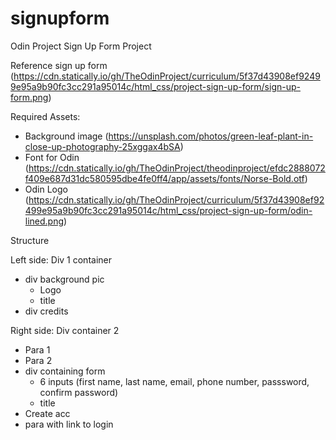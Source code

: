 # signupform
Odin Project Sign Up Form Project

Reference sign up form (https://cdn.statically.io/gh/TheOdinProject/curriculum/5f37d43908ef92499e95a9b90fc3cc291a95014c/html_css/project-sign-up-form/sign-up-form.png)

Required Assets:
- Background image (https://unsplash.com/photos/green-leaf-plant-in-close-up-photography-25xggax4bSA)
- Font for Odin (https://cdn.statically.io/gh/TheOdinProject/theodinproject/efdc2888072f409e687d31dc580595dbe4fe0ff4/app/assets/fonts/Norse-Bold.otf)
- Odin Logo (https://cdn.statically.io/gh/TheOdinProject/curriculum/5f37d43908ef92499e95a9b90fc3cc291a95014c/html_css/project-sign-up-form/odin-lined.png)

Structure

Left side: 
Div 1 container
- div background pic
  - Logo
  - title 
- div credits

Right side:
Div container 2
- Para 1
- Para 2
- div containing form
  - 6 inputs (first name, last name, email, phone number, passsword, confirm password)
  - title
- Create acc
- para with link to login
